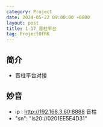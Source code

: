 ```yaml
---
category: Project
date: 2024-05-22 09:00:00 +0800
layout: post
title: 1-17_音柱平台
tag: ProjectOfRK
---
```

## 简介

+ 音柱平台对接

## 妙音

+ ip : http://192.168.3.60:8888 音柱 
+ "sn": "ls20://0201EE5E4D31"